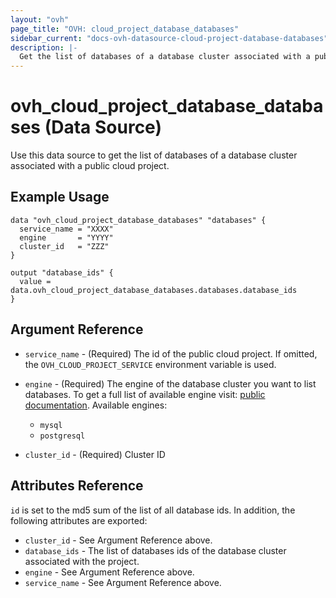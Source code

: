 ```yaml
---
layout: "ovh"
page_title: "OVH: cloud_project_database_databases"
sidebar_current: "docs-ovh-datasource-cloud-project-database-databases"
description: |-
  Get the list of databases of a database cluster associated with a public cloud project.
---
```


# ovh_cloud_project_database_databases (Data Source)

Use this data source to get the list of databases of a database cluster associated with a public cloud project.

## Example Usage

```hcl
data "ovh_cloud_project_database_databases" "databases" {
  service_name = "XXXX"
  engine       = "YYYY"
  cluster_id   = "ZZZ"
}

output "database_ids" {
  value = data.ovh_cloud_project_database_databases.databases.database_ids
}
```

## Argument Reference

* `service_name` - (Required) The id of the public cloud project. If omitted,
  the `OVH_CLOUD_PROJECT_SERVICE` environment variable is used.

* `engine` - (Required) The engine of the database cluster you want to list databases. To get a full list of available engine visit:
[public documentation](https://docs.ovh.com/gb/en/publiccloud/databases).
Available engines:
  * `mysql`
  * `postgresql`

* `cluster_id` - (Required) Cluster ID

## Attributes Reference

`id` is set to the md5 sum of the list of all database ids. In addition,
the following attributes are exported:

* `cluster_id` - See Argument Reference above.
* `database_ids` - The list of databases ids of the database cluster associated with the project.
* `engine` - See Argument Reference above.
* `service_name` - See Argument Reference above.
